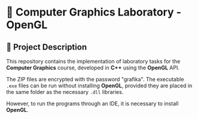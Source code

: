 # 🎨 Computer Graphics Laboratory - OpenGL

## 📖 Project Description
This repository contains the implementation of laboratory tasks for the **Computer Graphics** course, developed in **C++** using the **OpenGL** API.

The ZIP files are encrypted with the password "grafika". The executable `.exe` files can be run without installing **OpenGL**, provided they are placed in the same folder as the necessary `.dll` libraries. 

However, to run the programs through an IDE, it is necessary to install **OpenGL**.
